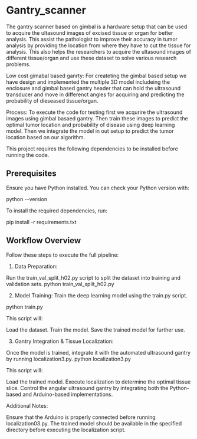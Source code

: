 # Gantry_scanner
The gantry scanner based on gimbal is a hardware setup that can be used to acquire the ultasound images of excised tissue or organ for better analysis. This assist the pathologist to improve their accuracy in tumor analysis by providing the location from where they have to cut the tissue for analysis. This also helps the researchers to acquire the ultasound images of different tissue/organ and use these dataset to solve various research problems.

Low cost gimabal based ganrty:
For createting the gimbal based setup we have design and implemented the multiple 3D model includeing the enclosure and gimbal based gantry header that can hold the ultrasound transducer and move in differenct angles for acquiring and predicting the probability of dieseased tissue/organ.

Process:
To execute the code for testing first we acqurire the ultrasound images using gimbal basaed gantry. Then train these images to predict the optimal tumor location and probability of disease using deep learning model. Then we integrate the model in out setup to predict the tumor location based on our algorithm.

This project requires the following dependencies to be installed before running the code.

## Prerequisites

Ensure you have Python installed. You can check your Python version with:

python --version

To install the required dependencies, run:

pip install -r requirements.txt

## Workflow Overview
Follow these steps to execute the full pipeline:

1. Data Preparation:

Run the train_val_split_h02.py script to split the dataset into training and validation sets.
python train_val_split_h02.py

2. Model Training:
Train the deep learning model using the train.py script.

python train.py

This script will:

Load the dataset.
Train the model.
Save the trained model for further use.


3. Gantry Integration & Tissue Localization:

Once the model is trained, integrate it with the automated ultrasound gantry by running localization3.py.
python localization3.py

This script will:

Load the trained model.
Execute localization to determine the optimal tissue slice.
Control the angular ultrasound gantry by integrating both the Python-based and Arduino-based implementations.

Additional Notes:

Ensure that the Arduino is properly connected before running localization03.py.
The trained model should be available in the specified directory before executing the localization script.

